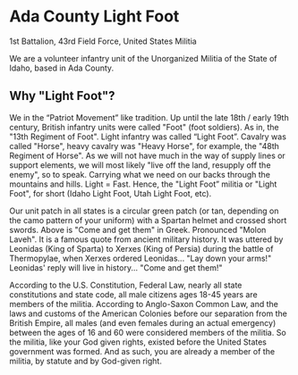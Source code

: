 # Ada County Light Foot
1st Battalion, 43rd Field Force, United States Militia

We are a volunteer infantry unit of the Unorganized Militia of the State of
Idaho, based in Ada County.

## Why "Light Foot"?
We in the “Patriot Movement” like tradition.
Up until the late 18th / early 19th century, British infantry units were called "Foot" (foot soldiers).
As in, the "13th Regiment of Foot". Light infantry was called “Light Foot”.
Cavalry was called "Horse", heavy cavalry was "Heavy Horse", for example, the "48th Regiment of
Horse".
As we will not have much in the way of supply lines or support elements, we will most likely "live
off the land, resupply off the enemy", so to speak. Carrying what we need on our backs through the
mountains and hills. Light = Fast.
Hence, the "Light Foot” militia or "Light Foot", for short (Idaho Light Foot, Utah Light Foot, etc).

Our unit patch in all states is a circular green patch (or tan, depending on
the camo pattern of your uniform) with a Spartan helmet and crossed short
swords. Above is "Come and get them" in Greek. Pronounced "Molon Laveh".  It is
a famous quote from ancient military history. It was uttered by Leonidas (King
of Sparta) to Xerxes (King of Persia) during the battle of Thermopylae, when
Xerxes ordered Leonidas... "Lay down your arms!"
Leonidas' reply will live in history... "Come and get them!"

According to the U.S. Constitution, Federal Law, nearly all state constitutions and state
code, all male citizens ages 18-45 years are members of the militia. According to Anglo-Saxon
Common Law, and the laws and customs of the American Colonies before our separation from
the British Empire, all males (and even females during an actual emergency) between the ages of
16 and 60 were considered members of the militia. So the militia, like your God given rights,
existed before the United States government was formed. And as such, you are already a member
of the militia, by statute and by God-given right.
